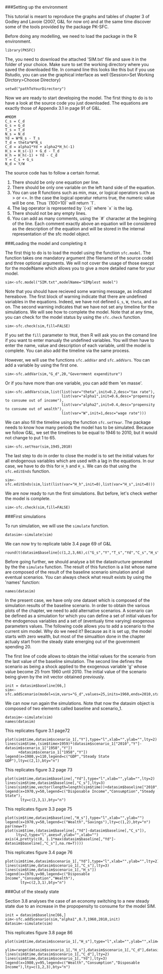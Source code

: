 ###Setting up the environment

This tutorial is meant to reproduce the graphs and tables of chapter 3 of Godley and Lavoie (2007, G&L for now on) and at the same time discover some of the tools provided by the package PK-SFC. 

Before doing any modelling, we need to load the package in the R environment. 
```{r}
library(PKSFC)
```

The, you need to download the attached 'SIM.txt' file and save it in the folder of your choice. Make sure to set the working directory where you saved the downloaded file. In comand line this looks like this but if you use Rstudio, you can use the graphical interface as well (Session>Set Working Dirctory>Choose Directory)
```{r, eval=FALSE}
setwd("pathToYourDirectory")
```

Now we are ready to start developing the model. The first thing to do is to have a look at the source code you just downloaded. The equations are exactly those of Appendix 3.1 in page 91 of G&L. 
```{r, eval=FALSE}
#MODM
C_s = C_d
G_s = G_d
T_s = T_d
N_s = N_d
Yd = W*N_s - T_s
T_d = theta*W*N_s
C_d = alpha1*Yd + alpha2*H_h(-1)
H_s = H_s(-1) + G_d - T_d
H_h = H_h(-1) + Yd - C_d
Y = C_s + G_s
N_d = Y/W
```
The source code has to follow a certain format. 
<ol>
<li>There should be only one equation per line.</li>
<li>There should be only one variable on the left hand side of the equation.</li>
<li>You can use R functions such as min, max, or logical operators such as > or <=. In the case the logical operatur returns true, the numeric value will be one. Thus `(100>10)` will return `1`.</li>
<li>The lag operator is represented by `(-x)` where `x` is the lag.</li>
<li>There should not be any empty lines.</li>
<li>You can add as many comments, using the `#` character at the begining of the line. Each comment exactly above an equation will be considered as the description of the equation and will be stored in the internal representation of the sfc model object.</li>
</ol>

###Loading the model and completing it

The first thig to do is to load the model using the function `sfc.model`. The function takes one mandatory argument (the filename of the source code) and three optional arguments. We will not cover the usage of those execpt for the modelName which allows you to give a more detailed name for your model.
```{r}
sim<-sfc.model("SIM.txt",modelName="SIMplest model")
```

Note that you should have recieved some warning message, as indicated hereabove. The first block of warning indicate that there are undefined variables in the equations. Indeed, we have not defined `G_s`, `W`, `theta`, and so on. The second warning indicates that we have not set any timeline for the simulations. We will see how to complete the model. Note that at any time, you can check for the model status by using the `sfc.check` function.
```{r}
sim<-sfc.check(sim,fill=FALSE)
```
If you set the `fill` parameter to `TRUE`, then R will ask you on the comand line if you want to enter manualy the undefined variables. You will then have to enter the name, value and description of each variable, until the model is complete. You can also add the timeline via the same process.

However, we will use the functions `sfc.addVar` and `sfc.addVars`. You can add a variable by using the first one.
```{r}
sim<-sfc.addVar(sim,"G_d",20,"Government expenditure")
```
Or if you have more than one variable, you can add them 'en masse'.
```{r}
sim<-sfc.addVars(sim,list(list(var="theta",init=0.2,desc="tax rate"),
                          list(var="alpha1",init=0.6,desc="propensity to consume out of income"),
                          list(var="alpha2",init=0.4,desc="propensity to consume out of wealth"),
                          list(var="W",init=1,desc="wage rate")))
```

We can also fill the timeline using the function `sfc.setYear`. The package needs to know how many periods the model has to be simulated. Because we follow G&L, we set the timelines to be equal to 1946 to 2010, but it would not change to put 1 to 65.
```{r}
sim<-sfc.setYear(sim,1945,2010)
```

The last step to do in order to close the model is to set the initial values for all endogenous variables which are used with a lag in the equations. In our case, we have to do this for `H_h` and `H_s`. We can do that using the `sfc.editEnds` function.
```{r}
sim<-sfc.editEnds(sim,list(list(var="H_h",init=0),list(var="H_s",init=0)))
```

We are now ready to run the first simulations. But before, let's check wether the model is complete.
```{r}
sim<-sfc.check(sim,fill=FALSE)
```

###First simulations

To run simulation, we will use the `simulate` function. 
```{r}
datasim<-simulate(sim)
```

We can now try to replicate table 3.4 page 69 of G&L

```{r}
round(t(datasim$baseline[c(1,2,3,66),c("G_s","Y","T_s","Yd","C_s","H_s","H_h")]),digits=1)
```

Before going further, we should analyse a bit the datastructure generated by the the `simulate` function. The result of this function is a list whose name are composed of the result of the baseline scenario simulation and all eventual scenarios. You can always check what result exists by using the 'names' function:

```{r}
names(datasim)
```

In the present case, we have only one dataset which is composed of the simulation results of the baseline scenario. In order to obtain the various plots of the chapter, we need to add alternative scenarios. A scenario can be defined as a simulation for which you can define a set of initial values for the endogenous variables and a set of (eventualy time varying) exogenous parameters values. The following code allows you to add a scenario to the current sim model. Why do we need it? Because as it is set up, the model starts with zero wealth, but most of the simualtion done in the chapter actualy start from the steady state emerging out of the government spending 20. 

The first line of code allows to obtain the initial values for the scenario from the last value of the baseline simulation. The second line defines the scenario as being a shock applied to the exogenous variable 'g' whose value become 25 from 1960 until 2010. The initial value of the scenario being given by the init vector obtained previously.

```{r}
init = datasim$baseline[66,]
sim<-sfc.addScenario(model=sim,vars="G_d",values=25,inits=1960,ends=2010,starts=init)
```


We can now run again the simulations. Note that now the datasim object is composed of two elements called baseline and scenario_1.

```{r}
datasim<-simulate(sim)
names(datasim)
```

This replicates figure 3.1 page72
```{r}
plot(sim$time,datasim$scenario_1[,"Y"],type="l",xlab="",ylab="",lty=2)
lines(sim$time,(sim$time>1959)*(datasim$scenario_1["2010","Y"]-datasim$scenario_1["1958","Y"])
      +datasim$scenario_1["1958","Y"])
legend(x=1980,y=110,legend=c("GDP","Steady State GDP"),lty=c(2,1),bty="n")
```

This replicates figure 3.2 page 73
```{r}
plot(sim$time,datasim$baseline[,"Yd"],type="l",xlab="",ylab="",lty=2)
lines(sim$time,datasim$baseline[,"C_s"],lty=3)
lines(sim$time,vector(length=length(sim$time))+datasim$baseline["2010","C_s"])
legend(x=1970,y=50,legend=c("Disposable Income","Consumption","Steady State"),
       lty=c(2,3,1),bty="n")
```

This replicates figure 3.3 page 75
```{r}
plot(sim$time,datasim$baseline[,"H_s"],type="l",xlab="",ylab="")
legend(x=1970,y=50,legend=c("Wealth","Savings"),lty=c(1,2),bty="n")
par(new=T)
plot(sim$time,(datasim$baseline[,"Yd"]-datasim$baseline[,"C_s"]),
     lty=2,type="l",axes=F,ylab="",xlab="")
axis(4,pretty(c(0, 1.1*max(datasim$baseline[,"Yd"]-datasim$baseline[,"C_s"],na.rm=T))))
```

This replicates figure 3.4 page 76
```{r}
plot(sim$time,datasim$scenario_1[,"Yd"],type="l",xlab="",ylab="",lty=2)
lines(sim$time,datasim$scenario_1[,"C_s"],lty=3)
lines(sim$time,datasim$scenario_1[,"H_s"])
legend(x=1970,y=90,legend=c("Disposable Income","Consumption","Wealth"),
       lty=c(2,3,1),bty="n")
```

###Out of the steady state

Section 3.8 analyses the case of an economy switching to a new steady state due to an increase in the propopensity to consume for the model SIM.
```{r}
init = datasim$baseline[66,]
sim<-sfc.addScenario(sim,"alpha1",0.7,1960,2010,init)
datasim<-simulate(sim)
```

This replicates figure 3.8 page 86
```{r}
plot(sim$time,datasim$scenario_1[,"H_s"],type="l",xlab="",ylab="",xlim=range(sim$time),
     ylim=range(datasim$scenario_1[,"H_s"],datasim$scenario_1[,"C_d"],datasim$scenario_1[,"Yd"]))
lines(sim$time,datasim$scenario_1[,"C_d"],lty=2)
lines(sim$time,datasim$scenario_1[,"Yd"],lty=3)
legend(x=1980,y=95,legend=c("Wealth","Consumption","Disposable Income"),lty=c(1,2,3),bty="n")
```

